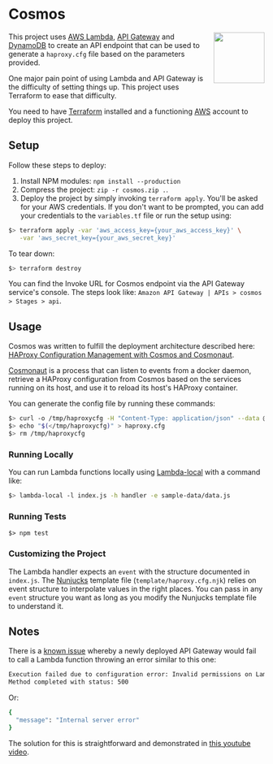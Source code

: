 # Cosmos

<img src="https://rawgit.com/shuaibiyy/cosmos/master/cosmos.png" width="100" align="right"/>

This project uses [AWS Lambda](https://aws.amazon.com/lambda/), [API Gateway](https://aws.amazon.com/api-gateway/) and [DynamoDB](https://aws.amazon.com/dynamodb/) to create an API endpoint that can be used to generate a `haproxy.cfg` file based on the parameters provided.

One major pain point of using Lambda and API Gateway is the difficulty of setting things up. This project uses Terraform to ease that difficulty.

You need to have [Terraform](https://www.terraform.io/) installed and a functioning [AWS](https://aws.amazon.com/) account to deploy this project.

## Setup

Follow these steps to deploy:

1. Install NPM modules: `npm install --production`
2. Compress the project: `zip -r cosmos.zip .`.
3. Deploy the project by simply invoking `terraform apply`. You'll be asked for your AWS credentials. If you don't want to be prompted, you can add your credentials to the `variables.tf` file or run the setup using:
```bash
$> terraform apply -var 'aws_access_key={your_aws_access_key}' \
   -var 'aws_secret_key={your_aws_secret_key}'
```

To tear down:
```bash
$> terraform destroy
```

You can find the Invoke URL for Cosmos endpoint via the API Gateway service's console. The steps look like: `Amazon API Gateway | APIs > cosmos > Stages > api`.

## Usage

Cosmos was written to fulfill the deployment architecture described here: [HAProxy Configuration Management with Cosmos and Cosmonaut](https://callme.ninja/haproxy-config-mgmt-cosmos-cosmonaut/).

[Cosmonaut](https://github.com/shuaibiyy/cosmonaut) is a process that can listen to events from a docker daemon, retrieve a HAProxy configuration from Cosmos based on the services running on its host, and use it to reload its host's HAProxy container.

You can generate the config file by running these commands:
```bash
$> curl -o /tmp/haproxycfg -H "Content-Type: application/json" --data @sample-data/data.json <invoke_url>/generate
$> echo "$(</tmp/haproxycfg)" > haproxy.cfg
$> rm /tmp/haproxycfg
```

### Running Locally

You can run Lambda functions locally using [Lambda-local](https://github.com/ashiina/lambda-local) with a command like:
```bash
$> lambda-local -l index.js -h handler -e sample-data/data.js
```

### Running Tests

```
$> npm test
```

### Customizing the Project

The Lambda handler expects an `event` with the structure documented in `index.js`. The [Nunjucks](https://github.com/mozilla/nunjucks) template file (`template/haproxy.cfg.njk`) relies on event structure to interpolate values in the right places. You can pass in any `event` structure you want as long as you modify the Nunjucks template file to understand it.

## Notes

There is a [known issue](https://forums.aws.amazon.com/message.jspa?messageID=678324) whereby a newly deployed API Gateway would fail to call a Lambda function throwing an error similar to this one:
```bash
Execution failed due to configuration error: Invalid permissions on Lambda function
Method completed with status: 500
```
Or:
```bash
{
  "message": "Internal server error"
}
```
The solution for this is straightforward and demonstrated in [this youtube video](https://www.youtube.com/watch?v=H4LM_jw5zzs).
